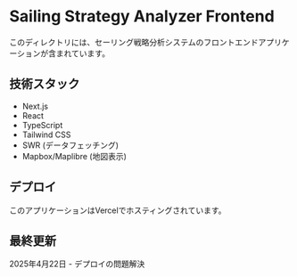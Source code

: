 # Sailing Strategy Analyzer Frontend

このディレクトリには、セーリング戦略分析システムのフロントエンドアプリケーションが含まれています。

## 技術スタック

- Next.js
- React
- TypeScript
- Tailwind CSS
- SWR (データフェッチング)
- Mapbox/Maplibre (地図表示)

## デプロイ

このアプリケーションはVercelでホスティングされています。

## 最終更新

2025年4月22日 - デプロイの問題解決
